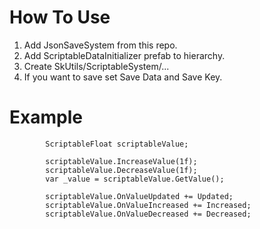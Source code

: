 # How To Use
1) Add JsonSaveSystem from this repo.
2) Add ScriptableDataInitializer prefab to hierarchy.
3) Create SkUtils/ScriptableSystem/...
4) If you want to save set Save Data and Save Key.

# Example
```
        ScriptableFloat scriptableValue;

        scriptableValue.IncreaseValue(1f);
        scriptableValue.DecreaseValue(1f);
        var _value = scriptableValue.GetValue();

        scriptableValue.OnValueUpdated += Updated;
        scriptableValue.OnValueIncreased += Increased;
        scriptableValue.OnValueDecreased += Decreased;			
```
